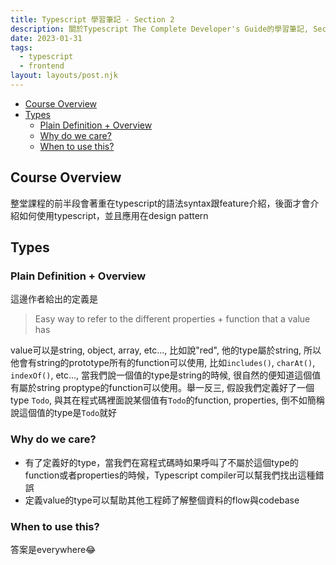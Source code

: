 ```yaml
---
title: Typescript 學習筆記 - Section 2
description: 關於Typescript The Complete Developer's Guide的學習筆記, Section 2
date: 2023-01-31
tags:
  - typescript
  - frontend
layout: layouts/post.njk
---
```


- [Course Overview](#course-overview)
- [Types](#types)
  - [Plain Definition + Overview](#plain-definition--overview)
  - [Why do we care?](#why-do-we-care)
  - [When to use this?](#when-to-use-this)

## Course Overview

整堂課程的前半段會著重在typescript的語法syntax跟feature介紹，後面才會介紹如何使用typescript，並且應用在design pattern

## Types
### Plain Definition + Overview

這邊作者給出的定義是
> Easy way to refer to the different properties + function that a value has

value可以是string, object, array, etc..., 比如說"red", 他的type屬於string, 所以他會有string的prototype所有的function可以使用, 比如`includes()`, `charAt()`, `indexOf()`, etc..., 當我們說一個值的type是string的時候, 很自然的便知道這個值有屬於string proptype的function可以使用。舉一反三, 假設我們定義好了一個type `Todo`, 與其在程式碼裡面說某個值有`Todo`的function, properties, 倒不如簡稱說這個值的type是`Todo`就好

### Why do we care?

- 有了定義好的type，當我們在寫程式碼時如果呼叫了不屬於這個type的function或者properties的時候，Typescript compiler可以幫我們找出這種錯誤
- 定義value的type可以幫助其他工程師了解整個資料的flow與codebase

### When to use this?

答案是everywhere😂
